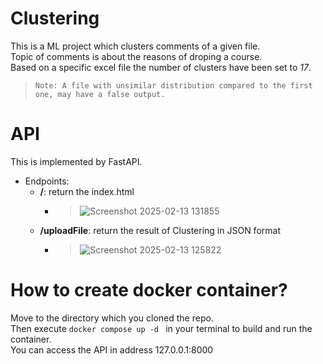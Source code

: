 # Clustering
This is a ML project which clusters comments of a given file.</br>
Topic of comments is about the reasons of droping a course.</br>
Based on a specific excel file the number of clusters have been set to *17*.</br>
 > `Note: A file with unsimilar distribution compared to the first one, may have a false output.`

# API
This is implemented by FastAPI.</br>
- Endpoints:
  - **/**: return the index.html
     - > ![Screenshot 2025-02-13 131855](https://github.com/user-attachments/assets/3f839c6e-ed68-409e-9439-365f5a567950)
  - **/uploadFile**: return the result of Clustering in JSON format
     - > ![Screenshot 2025-02-13 125822](https://github.com/user-attachments/assets/4805dd0b-bb53-4b97-b761-1eadd6301fd4)

# How to create docker container?
Move to the directory which you cloned the repo.</br>
Then execute ```docker compose up -d ``` in your terminal to build and run the container.</br>
You can access the API in address 127.0.0.1:8000

